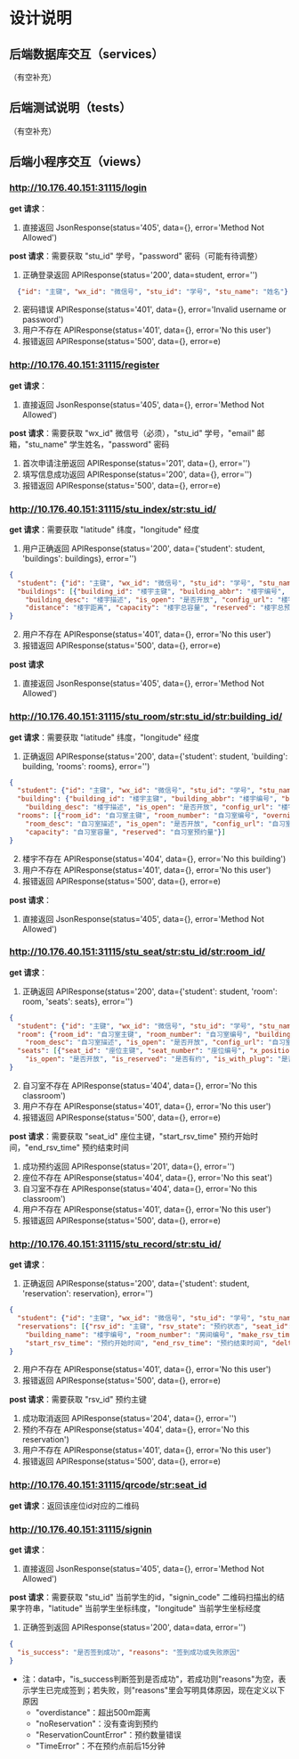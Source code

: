 # 设计说明

## 后端数据库交互（services）

（有空补充）


## 后端测试说明（tests）

（有空补充）

## 后端小程序交互（views）

### http://10.176.40.151:31115/login

**get 请求**：

1. 直接返回 JsonResponse(status='405', data={}, error='Method Not Allowed')

**post 请求**：需要获取 "stu_id" 学号，"password" 密码（可能有待调整）

1. 正确登录返回 APIResponse(status='200', data=student, error='') 
```json
  {"id": "主键", "wx_id": "微信号", "stu_id": "学号", "stu_name": "姓名"}
```
2. 密码错误 APIResponse(status='401', data={}, error='Invalid username or password')
3. 用户不存在 APIResponse(status='401', data={}, error='No this user')
4. 报错返回 APIResponse(status='500', data={}, error=e)

### http://10.176.40.151:31115/register

**get 请求**：

1. 直接返回 JsonResponse(status='405', data={}, error='Method Not Allowed')

**post 请求**：需要获取 "wx_id" 微信号（必须），"stu_id" 学号，"email" 邮箱，"stu_name" 学生姓名，"password" 密码

1. 首次申请注册返回 APIResponse(status='201', data={}, error='') 
2. 填写信息成功返回 APIResponse(status='200', data={}, error='')
3. 报错返回 APIResponse(status='500', data={}, error=e)

### http://10.176.40.151:31115/stu_index/str:stu_id/

**get 请求**：需要获取 "latitude" 纬度，"longitude" 经度

1. 用户正确返回 APIResponse(status='200', data={'student': student, 'buildings': buildings}, error='')
```json
{
  "student": {"id": "主键", "wx_id": "微信号", "stu_id": "学号", "stu_name": "姓名"}, 
  "buildings": [{"building_id": "楼宇主键", "building_abbr": "楼宇编号", "building_name": "楼宇名称", 
    "building_desc": "楼宇描述", "is_open": "是否开放", "config_url": "楼宇外景图",
    "distance": "楼宇距离", "capacity": "楼宇总容量", "reserved": "楼宇总预约量"}]
}
```
2. 用户不存在 APIResponse(status='401', data={}, error='No this user')
3. 报错返回 APIResponse(status='500', data={}, error=e)

**post 请求**

1. 直接返回 JsonResponse(status='405', data={}, error='Method Not Allowed')

### http://10.176.40.151:31115/stu_room/str:stu_id/str:building_id/

**get 请求**：需要获取 "latitude" 纬度，"longitude" 经度

1. 正确返回 APIResponse(status='200', data={'student': student, 'building': building, 'rooms': rooms}, error='')
```json
{
  "student": {"id": "主键", "wx_id": "微信号", "stu_id": "学号", "stu_name": "姓名"}, 
  "building": {"building_id": "楼宇主键", "building_abbr": "楼宇编号", "building_name": "楼宇名称", 
    "building_desc": "楼宇描述", "is_open": "是否开放", "config_url": "楼宇外景图", "distance": "楼宇距离"}, 
  "rooms": [{"room_id": "自习室主键", "room_number": "自习室编号", "overnight": "是否通宵自习室", 
    "room_desc": "自习室描述", "is_open": "是否开放", "config_url": "自习室布局",
    "capacity": "自习室容量", "reserved": "自习室预约量"}]
}
```
2. 楼宇不存在 APIResponse(status='404', data={}, error='No this building')
3. 用户不存在 APIResponse(status='401', data={}, error='No this user')
4. 报错返回 APIResponse(status='500', data={}, error=e)

**post 请求**：

1. 直接返回 JsonResponse(status='405', data={}, error='Method Not Allowed')

### http://10.176.40.151:31115/stu_seat/str:stu_id/str:room_id/

**get 请求**：

1. 正确返回 APIResponse(status='200', data={'student': student, 'room': room, 'seats': seats}, error='')
```json
{
  "student": {"id": "主键", "wx_id": "微信号", "stu_id": "学号", "stu_name": "姓名"}, 
  "room": {"room_id": "自习室主键", "room_number": "自习室编号", "building_id": "楼宇主键", "overnight": "是否通宵自习室", 
    "room_desc": "自习室描述", "is_open": "是否开放", "config_url": "自习室布局", "capacity": "自习室容量"},
  "seats": [{"seat_id": "座位主键", "seat_number": "座位编号", "x_position": "座位横坐标", "y_position": "作为纵坐标", 
    "is_open": "是否开放", "is_reserved": "是否有约", "is_with_plug": "是否有插头"}]
}
```
2. 自习室不存在 APIResponse(status='404', data={}, error='No this classroom')
3. 用户不存在 APIResponse(status='401', data={}, error='No this user')
4. 报错返回 APIResponse(status='500', data={}, error=e)

**post 请求**：需要获取 "seat_id" 座位主键，"start_rsv_time" 预约开始时间，"end_rsv_time" 预约结束时间

1. 成功预约返回 APIResponse(status='201', data={}, error='')
2. 座位不存在 APIResponse(status='404', data={}, error='No this seat')
3. 自习室不存在 APIResponse(status='404', data={}, error='No this classroom')
4. 用户不存在 APIResponse(status='401', data={}, error='No this user')
5. 报错返回 APIResponse(status='500', data={}, error=e)

### http://10.176.40.151:31115/stu_record/str:stu_id/

**get 请求**：

1. 正确返回 APIResponse(status='200', data={'student': student, 'reservation': reservation}, error='')
```json
{
  "student": {"id": "主键", "wx_id": "微信号", "stu_id": "学号", "stu_name": "姓名"}, 
  "reservations": [{"rsv_id": "主键", "rsv_state": "预约状态", "seat_id": "座位主键", "seat_number": "座位编号", 
    "building_name": "楼宇编号", "room_number": "房间编号", "make_rsv_time": "预约时间", 
    "start_rsv_time": "预约开始时间", "end_rsv_time": "预约结束时间", "delta_time": "距离预约开始剩余时间"}]
}
```
2. 用户不存在 APIResponse(status='401', data={}, error='No this user')
3. 报错返回 APIResponse(status='500', data={}, error=e)

**post 请求**：需要获取 "rsv_id" 预约主键

1. 成功取消返回 APIResponse(status='204', data={}, error='')
2. 预约不存在 APIResponse(status='404', data={}, error='No this reservation')
3. 用户不存在 APIResponse(status='401', data={}, error='No this user')
4. 报错返回 APIResponse(status='500', data={}, error=e)

### http://10.176.40.151:31115/qrcode/str:seat_id

**get 请求**：返回该座位id对应的二维码

### http://10.176.40.151:31115/signin

**get 请求**：

1. 直接返回 JsonResponse(status='405', data={}, error='Method Not Allowed')

**post 请求**：需要获取 "stu_id" 当前学生的id，"signin_code" 二维码扫描出的结果字符串，"latitude" 当前学生坐标纬度，"longitude" 当前学生坐标经度

1. 正确签到返回 APIResponse(status='200', data=data, error='')
```json
{
  "is_success": "是否签到成功", "reasons": "签到成功或失败原因"
}
```
 - 注：data中，"is_success判断签到是否成功"，若成功则"reasons"为空，表示学生已完成签到；若失败，则"reasons"里会写明具体原因，现在定义以下原因
   - "overdistance"：超出500m距离
   - "noReservation"：没有查询到预约
   - "ReservationCountError"：预约数量错误
   - "TimeError"：不在预约点前后15分钟
